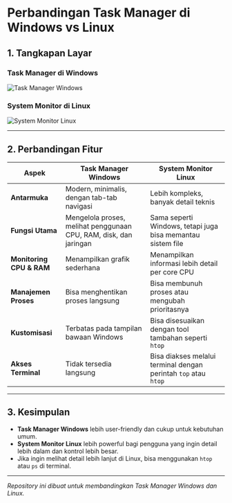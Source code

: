 # Perbandingan Task Manager di Windows vs Linux

## 1. Tangkapan Layar
### Task Manager di Windows  
![Task Manager Windows](./Screenshot_2025-02-06_113304.png)

### System Monitor di Linux  
![System Monitor Linux](./linux_cpu_task_manager.jpg)

---

## 2. Perbandingan Fitur

| Aspek           | Task Manager Windows           | System Monitor Linux          |
|----------------|--------------------------------|-------------------------------|
| **Antarmuka**  | Modern, minimalis, dengan tab-tab navigasi | Lebih kompleks, banyak detail teknis |
| **Fungsi Utama** | Mengelola proses, melihat penggunaan CPU, RAM, disk, dan jaringan | Sama seperti Windows, tetapi juga bisa memantau sistem file |
| **Monitoring CPU & RAM** | Menampilkan grafik sederhana | Menampilkan informasi lebih detail per core CPU |
| **Manajemen Proses** | Bisa menghentikan proses langsung | Bisa membunuh proses atau mengubah prioritasnya |
| **Kustomisasi** | Terbatas pada tampilan bawaan Windows | Bisa disesuaikan dengan tool tambahan seperti `htop` |
| **Akses Terminal** | Tidak tersedia langsung | Bisa diakses melalui terminal dengan perintah `top` atau `htop` |

---

## 3. Kesimpulan  
- **Task Manager Windows** lebih user-friendly dan cukup untuk kebutuhan umum.  
- **System Monitor Linux** lebih powerful bagi pengguna yang ingin detail lebih dalam dan kontrol lebih besar.  
- Jika ingin melihat detail lebih lanjut di Linux, bisa menggunakan `htop` atau `ps` di terminal.  

---

_Repository ini dibuat untuk membandingkan Task Manager Windows dan Linux._  
